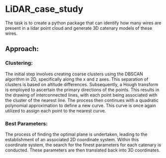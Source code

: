 # LiDAR_case_study
The task is to create a python package that can identify how many wires are present in a lidar point cloud and generate 3D catenary models of these wires.

## Approach:

### Clustering:
The initial step involves creating coarse clusters using the DBSCAN algorithm in 2D, specifically along the x and z axes. This separation of clusters is based on altitude differences. Subsequently, a Hough transform is employed to ascertain the primary directions of the points. This results in the drawing of interconnected lines, with each point being associated with the cluster of the nearest line. The process then continues with a quadratic polynomial approximation to define a new curve. This curve is once again utilized to assign each point to the nearest curve.

### Best Parameters:
The process of finding the optimal plane is undertaken, leading to the establishment of an associated 2D coordinate system. Within this coordinate system, the search for the finest parameters for each catenary is conducted. These parameters are then translated back into 3D coordinates.
